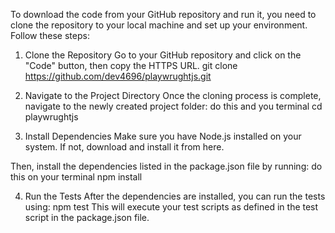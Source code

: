 To download the code from your GitHub repository and run it, you need to clone the repository to your local machine and set up your environment. Follow these steps:

1. Clone the Repository
Go to your GitHub repository and click on the "Code" button, then copy the HTTPS URL.
git clone https://github.com/dev4696/playwrughtjs.git

2. Navigate to the Project Directory
Once the cloning process is complete, navigate to the newly created project folder:
do this and you terminal 
cd playwrughtjs
3. Install Dependencies
Make sure you have Node.js installed on your system. If not, download and install it from here.

Then, install the dependencies listed in the package.json file by running:
do this on your terminal 
npm install

4. Run the Tests
After the dependencies are installed, you can run the tests using:
npm test
This will execute your test scripts as defined in the test script in the package.json file.
